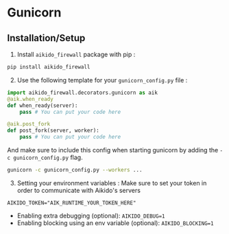 # Gunicorn
## Installation/Setup
1. Install `aikido_firewall` package with pip :
```sh
pip install aikido_firewall
```

2. Use the following template for your `gunicorn_config.py` file :
```python
import aikido_firewall.decorators.gunicorn as aik
@aik.when_ready
def when_ready(server):
    pass # You can put your code here

@aik.post_fork
def post_fork(server, worker):
    pass # You can put your code here
```
And make sure to include this config when starting gunicorn by adding the `-c gunicorn_config.py` flag.
```sh
gunicorn -c gunicorn_config.py --workers ...
```

3. Setting your environment variables :
Make sure to set your token in order to communicate with Aikido's servers
```env
AIKIDO_TOKEN="AIK_RUNTIME_YOUR_TOKEN_HERE"
```

- Enabling extra debugging (optional): ```AIKIDO_DEBUG=1```
- Enabling blocking using an env variable (optional): ```AIKIDO_BLOCKING=1```
